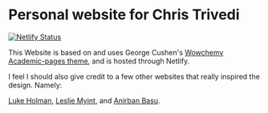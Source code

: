 # Personal website for Chris Trivedi

[![Netlify Status](https://api.netlify.com/api/v1/badges/9dcb2c80-45d0-49ab-9dc2-142f49f39540/deploy-status)](https://app.netlify.com/sites/christrivedi/deploys)

This Website is based on and uses George Cushen's [Wowchemy Academic-pages theme](https://wowchemy.com/hugo-themes/), and is hosted through Netlify.

I feel I should also give credit to a few other websites that really inspired the design. Namely:

[Luke Holman](https://www.lukeholman.org/), [Leslie Myint](https://lmyint.github.io/), and [Anirban Basu](https://www.anirbanbasu.com/).


